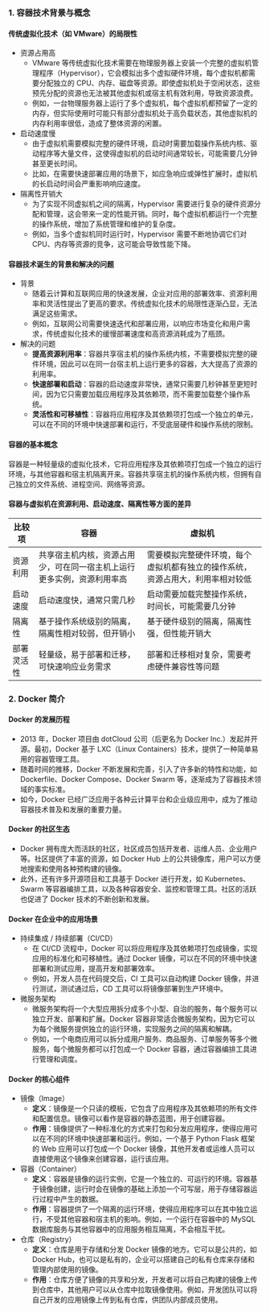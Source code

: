 ### 1. 容器技术背景与概念

#### 传统虚拟化技术（如 VMware）的局限性



- 资源占用高
  - VMware 等传统虚拟化技术需要在物理服务器上安装一个完整的虚拟机管理程序（Hypervisor），它会模拟出多个虚拟硬件环境，每个虚拟机都需要分配独立的 CPU、内存、磁盘等资源。即使虚拟机处于空闲状态，这些预先分配的资源也无法被其他虚拟机或宿主机有效利用，导致资源浪费。
  - 例如，一台物理服务器上运行了多个虚拟机，每个虚拟机都预留了一定的内存，但实际使用时可能只有部分虚拟机处于高负载状态，其他虚拟机的内存利用率很低，造成了整体资源的闲置。
- 启动速度慢
  - 由于虚拟机需要模拟完整的硬件环境，启动时需要加载操作系统内核、驱动程序等大量文件，这使得虚拟机的启动时间通常较长，可能需要几分钟甚至更长时间。
  - 比如，在需要快速部署应用的场景下，如应急响应或弹性扩展时，虚拟机的长启动时间会严重影响响应速度。
- 隔离性开销大
  - 为了实现不同虚拟机之间的隔离，Hypervisor 需要进行复杂的硬件资源分配和管理，这会带来一定的性能开销。同时，每个虚拟机都运行一个完整的操作系统，增加了系统管理和维护的复杂度。
  - 例如，当多个虚拟机同时运行时，Hypervisor 需要不断地协调它们对 CPU、内存等资源的竞争，这可能会导致性能下降。

#### 容器技术诞生的背景和解决的问题



- 背景
  - 随着云计算和互联网应用的快速发展，企业对应用的部署效率、资源利用率和灵活性提出了更高的要求。传统虚拟化技术的局限性逐渐凸显，无法满足这些需求。
  - 例如，互联网公司需要快速迭代和部署应用，以响应市场变化和用户需求，传统虚拟化技术的缓慢部署速度和高资源消耗成为了瓶颈。
- 解决的问题
  - **提高资源利用率**：容器共享宿主机的操作系统内核，不需要模拟完整的硬件环境，因此可以在同一台宿主机上运行更多的容器，大大提高了资源的利用率。
  - **快速部署和启动**：容器的启动速度非常快，通常只需要几秒钟甚至更短时间，因为它只需要加载应用程序及其依赖项，而不需要加载整个操作系统。
  - **灵活性和可移植性**：容器将应用程序及其依赖项打包成一个独立的单元，可以在不同的环境中快速部署和运行，不受底层硬件和操作系统的限制。

#### 容器的基本概念



容器是一种轻量级的虚拟化技术，它将应用程序及其依赖项打包成一个独立的运行环境，与其他容器和宿主机隔离开来。容器共享宿主机的操作系统内核，但拥有自己独立的文件系统、进程空间、网络等资源。

#### 容器与虚拟机在资源利用、启动速度、隔离性等方面的差异



| 比较项     | 容器                                                         | 虚拟机                                                       |
| ---------- | ------------------------------------------------------------ | ------------------------------------------------------------ |
| 资源利用   | 共享宿主机内核，资源占用少，可在同一宿主机上运行更多实例，资源利用率高 | 需要模拟完整硬件环境，每个虚拟机都有独立的操作系统，资源占用大，利用率相对较低 |
| 启动速度   | 启动速度快，通常只需几秒                                     | 启动需要加载完整操作系统，时间长，可能需要几分钟             |
| 隔离性     | 基于操作系统级别的隔离，隔离性相对较弱，但开销小             | 基于硬件级别的隔离，隔离性强，但性能开销大                   |
| 部署灵活性 | 轻量级，易于部署和迁移，可快速响应业务需求                   | 部署和迁移相对复杂，需要考虑硬件兼容性等问题                 |

### 2. Docker 简介

#### Docker 的发展历程



- 2013 年，Docker 项目由 dotCloud 公司（后更名为 Docker Inc.）发起并开源。最初，Docker 基于 LXC（Linux Containers）技术，提供了一种简单易用的容器管理工具。
- 随着时间的推移，Docker 不断发展和完善，引入了许多新的特性和功能，如 Dockerfile、Docker Compose、Docker Swarm 等，逐渐成为了容器技术领域的事实标准。
- 如今，Docker 已经广泛应用于各种云计算平台和企业级应用中，成为了推动容器技术普及和发展的重要力量。

#### Docker 的社区生态



- Docker 拥有庞大而活跃的社区，社区成员包括开发者、运维人员、企业用户等。社区提供了丰富的资源，如 Docker Hub 上的公共镜像库，用户可以方便地搜索和使用各种预构建的镜像。
- 此外，还有许多开源项目和工具基于 Docker 进行开发，如 Kubernetes、Swarm 等容器编排工具，以及各种容器安全、监控和管理工具。社区的活跃也促进了 Docker 技术的不断创新和发展。

#### Docker 在企业中的应用场景



- 持续集成 / 持续部署（CI/CD）
  - 在 CI/CD 流程中，Docker 可以将应用程序及其依赖项打包成镜像，实现应用的标准化和可移植性。通过 Docker 镜像，可以在不同的环境中快速部署和测试应用，提高开发和部署效率。
  - 例如，开发人员在代码提交后，CI 工具可以自动构建 Docker 镜像，并进行测试，测试通过后，CD 工具可以将镜像部署到生产环境中。
- 微服务架构
  - 微服务架构将一个大型应用拆分成多个小型、自治的服务，每个服务可以独立开发、部署和扩展。Docker 容器非常适合微服务架构，因为它可以为每个微服务提供独立的运行环境，实现服务之间的隔离和解耦。
  - 例如，一个电商应用可以拆分成用户服务、商品服务、订单服务等多个微服务，每个微服务都可以打包成一个 Docker 容器，通过容器编排工具进行管理和调度。

#### Docker 的核心组件



- 镜像（Image）
  - **定义**：镜像是一个只读的模板，它包含了应用程序及其依赖项的所有文件和配置信息。镜像可以看作是容器的静态蓝图，用于创建容器。
  - **作用**：镜像提供了一种标准化的方式来打包和分发应用程序，使得应用可以在不同的环境中快速部署和运行。例如，一个基于 Python Flask 框架的 Web 应用可以打包成一个 Docker 镜像，其他开发者或运维人员可以直接使用这个镜像来创建容器，运行该应用。
- 容器（Container）
  - **定义**：容器是镜像的运行实例，它是一个独立的、可运行的环境。容器基于镜像创建，运行时会在镜像的基础上添加一个可写层，用于存储容器运行过程中产生的数据。
  - **作用**：容器提供了一个隔离的运行环境，使得应用程序可以在其中独立运行，不受其他容器和宿主机的影响。例如，一个运行在容器中的 MySQL 数据库服务与其他容器中的应用服务相互隔离，不会相互干扰。
- 仓库（Registry）
  - **定义**：仓库是用于存储和分发 Docker 镜像的地方。它可以是公共的，如 Docker Hub，也可以是私有的，企业可以搭建自己的私有仓库来存储和管理内部使用的镜像。
  - **作用**：仓库方便了镜像的共享和分发，开发者可以将自己构建的镜像上传到仓库中，其他用户可以从仓库中拉取镜像使用。例如，开发团队可以将自己开发的应用镜像上传到私有仓库，供团队内部成员使用。